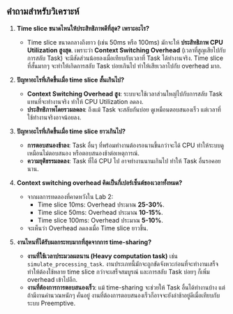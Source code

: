 ## คำถามสำหรับวิเคราะห์
1.  **Time slice ขนาดไหนให้ประสิทธิภาพดีที่สุด? เพราะอะไร?**
    * Time slice ขนาดกลางถึงยาว (เช่น 50ms หรือ 100ms) มักจะให้ **ประสิทธิภาพ CPU Utilization สูงสุด**. เพราะว่า **Context Switching Overhead** (เวลาที่สูญเสียไปกับการสลับ Task) จะมีสัดส่วนน้อยลงเมื่อเทียบกับเวลาที่ Task ได้ทำงานจริง. Time slice ที่สั้นมากๆ จะทำให้เกิดการสลับ Task บ่อยเกินไป ทำให้เสียเวลาไปกับ overhead มาก.

2.  **ปัญหาอะไรที่เกิดขึ้นเมื่อ time slice สั้นเกินไป?**
    * **Context Switching Overhead สูง**: ระบบจะใช้เวลาส่วนใหญ่ไปกับการสลับ Task แทนที่จะทำงานจริง ทำให้ CPU Utilization ลดลง.
    * **ประสิทธิภาพโดยรวมลดลง**: ถึงแม้ Task จะสลับกันบ่อย ดูเหมือนตอบสนองเร็ว แต่เวลาที่ใช้ทำงานจริงอาจน้อยลง.

3.  **ปัญหาอะไรที่เกิดขึ้นเมื่อ time slice ยาวเกินไป?**
    * **การตอบสนองช้าลง**: Task อื่นๆ ที่พร้อมทำงานต้องรอนานขึ้นกว่าจะได้ CPU ทำให้ระบบดูเหมือนไม่ตอบสนอง หรือตอบสนองช้าต่อเหตุการณ์.
    * **ความยุติธรรมลดลง**: Task ที่ได้ CPU ไป อาจทำงานนานเกินไป ทำให้ Task อื่นรอคอยนาน.

4.  **Context switching overhead คิดเป็นกี่เปอร์เซ็นต์ของเวลาทั้งหมด?**
    * จากผลการทดลองที่คาดหวังใน Lab 2:
        * Time slice 10ms: Overhead ประมาณ **25-30%**.
        * Time slice 50ms: Overhead ประมาณ **10-15%**.
        * Time slice 100ms: Overhead ประมาณ **5-10%**.
    * จะเห็นว่า Overhead ลดลงเมื่อ Time slice ยาวขึ้น.

5.  **งานไหนที่ได้รับผลกระทบมากที่สุดจากการ time-sharing?**
    * **งานที่ใช้เวลาประมวลผลนาน (Heavy computation task)** เช่น `simulate_processing_task`. งานประเภทนี้มักจะถูกขัดจังหวะก่อนที่จะทำงานเสร็จ ทำให้ต้องใช้หลาย time slice กว่าจะเสร็จสมบูรณ์ และการสลับ Task บ่อยๆ ก็เพิ่ม overhead เข้าไปอีก.
    * **งานที่ต้องการการตอบสนองเร็ว**: แม้ time-sharing จะช่วยให้ Task อื่นได้ทำงานบ้าง แต่ถ้ามีงานคำนวณหนักๆ คั่นอยู่ งานที่ต้องการตอบสนองเร็วก็อาจจะยังล่าช้าอยู่ดีเมื่อเทียบกับระบบ Preemptive.